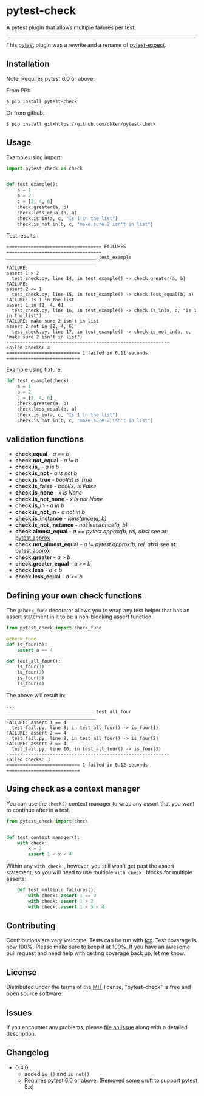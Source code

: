 # pytest-check

A pytest plugin that allows multiple failures per test.

----

This [pytest](https://github.com/pytest-dev/pytest) plugin was a rewrite and a
rename of [pytest-expect](https://github.com/okken/pytest-expect).



## Installation

Note: Requires pytest 6.0 or above.

From PPI:

```
$ pip install pytest-check
```

Or from github.

```
$ pip install git+https://github.com/okken/pytest-check
```


## Usage

Example using import:

```python
import pytest_check as check


def test_example():
    a = 1
    b = 2
    c = [2, 4, 6]
    check.greater(a, b)
    check.less_equal(b, a)
    check.is_in(a, c, "Is 1 in the list")
    check.is_not_in(b, c, "make sure 2 isn't in list")
```


Test results:

```
=================================== FAILURES ===================================
_________________________________ test_example _________________________________
FAILURE:
assert 1 > 2
  test_check.py, line 14, in test_example() -> check.greater(a, b)
FAILURE:
assert 2 <= 1
  test_check.py, line 15, in test_example() -> check.less_equal(b, a)
FAILURE: Is 1 in the list
assert 1 in [2, 4, 6]
  test_check.py, line 16, in test_example() -> check.is_in(a, c, "Is 1 in the list")
FAILURE: make sure 2 isn't in list
assert 2 not in [2, 4, 6]
  test_check.py, line 17, in test_example() -> check.is_not_in(b, c, "make sure 2 isn't in list")
------------------------------------------------------------
Failed Checks: 4
=========================== 1 failed in 0.11 seconds ===========================
```


Example using fixture:

```python
def test_example(check):
    a = 1
    b = 2
    c = [2, 4, 6]
    check.greater(a, b)
    check.less_equal(b, a)
    check.is_in(a, c, "Is 1 in the list")
    check.is_not_in(b, c, "make sure 2 isn't in list")
```


## validation functions

- **check.equal** - *a == b*
- **check.not_equal** - *a != b*
- **check.is_** - *a is b*
- **check.is_not** - *a is not b*
- **check.is_true** - *bool(x) is True*
- **check.is_false** - *bool(x) is False*
- **check.is_none** - *x is None*
- **check.is_not_none** - *x is not None*
- **check.is_in** - *a in b*
- **check.is_not_in** - *a not in b*
- **check.is_instance** - *isinstance(a, b)*
- **check.is_not_instance** - *not isinstance(a, b)*
- **check.almost_equal** - *a == pytest.approx(b, rel, abs)* see at: [pytest.approx](https://docs.pytest.org/en/latest/reference.html#pytest-approx)
- **check.not_almost_equal** - *a != pytest.approx(b, rel, abs)* see at: [pytest.approx](https://docs.pytest.org/en/latest/reference.html#pytest-approx)
- **check.greater** - *a > b*
- **check.greater_equal** - *a >= b*
- **check.less** - *a < b*
- **check.less_equal** - *a <= b*

## Defining your own check functions

The `@check_func` decorator allows you to wrap any test helper that has an assert
statement in it to be a non-blocking assert function.


```python
from pytest_check import check_func

@check_func
def is_four(a):
    assert a == 4

def test_all_four():
    is_four(1)
    is_four(2)
    is_four(3)
    is_four(4)
```

The above will result in:

```
...
________________________________ test_all_four _________________________________
FAILURE: assert 1 == 4
  test_fail.py, line 8, in test_all_four() -> is_four(1)
FAILURE: assert 2 == 4
  test_fail.py, line 9, in test_all_four() -> is_four(2)
FAILURE: assert 3 == 4
  test_fail.py, line 10, in test_all_four() -> is_four(3)
------------------------------------------------------------
Failed Checks: 3
=========================== 1 failed in 0.12 seconds ===========================
```

## Using check as a context manager

You can use the `check()` context manager to wrap any assert that you want to continue after in a test.

```python
from pytest_check import check


def test_context_manager():
    with check:
        x = 3
        assert 1 < x < 4
```

Within any `with check:`, however, you still won't get past the assert statement,
so you will need to use multiple `with check:` blocks for multiple asserts:

```python
    def test_multiple_failures():
        with check: assert 1 == 0
        with check: assert 1 > 2
        with check: assert 1 < 5 < 4

```

## Contributing

Contributions are very welcome. Tests can be run with [tox](https://tox.readthedocs.io/en/latest/). 
Test coverage is now 100%. Please make sure to keep it at 100%.
If you have an awesome pull request and need help with getting coverage back up, let me know.


## License

Distributed under the terms of the [MIT](http://opensource.org/licenses/MIT) license, "pytest-check" is free and open source software

## Issues

If you encounter any problems, please [file an issue](https://github.com/okken/pytest-check/issues) along with a detailed description.

## Changelog

* 0.4.0 
    * added `is_()` and `is_not()` 
    * Requires pytest 6.0 or above. (Removed some cruft to support pytest 5.x)
    
